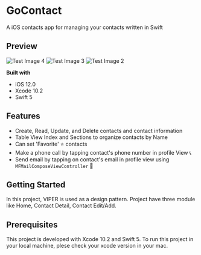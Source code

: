 # GoContact
A iOS contacts app for managing your contacts  written in Swift

## Preview
![Test Image 4](https://imgur.com/2Dsk40C.png) ![Test Image 3](https://imgur.com/cPLyn6B.png) ![Test Image 2](https://imgur.com/eiaY9lq.png)

**Built with**
- iOS 12.0
- Xcode 10.2
- Swift 5

## Features
 - Create, Read, Update, and Delete contacts and contact information
 - Table View Index and Sections to organize contacts by Name
 - Can set 'Favorite' ⭐️ contacts
 - Make a phone call by tapping contact's phone number in profile View 📞
 - Send email by tapping on contact's email in profile view using ```MFMailComposeViewController``` 📩

## Getting Started
In this project, VIPER is used as a design pattern. Project have three module like Home, Contact Detail, Contact Edit/Add. 

## Prerequisites
This project is developed with Xcode 10.2 and Swift 5. To run this project in your local machine, plese check your xcode version in your mac.



